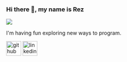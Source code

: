 ### Hi there 👋, my name is Rez
![](https://arturssmirnovs.github.io/github-profile-readme-generator/images/banner.png)

I'm having fun exploring new ways to program.



[<img src='https://cdn.jsdelivr.net/npm/simple-icons@3.0.1/icons/github.svg' alt='github' height='40'>](https://github.com/rezzyyhh)  [<img src='https://cdn.jsdelivr.net/npm/simple-icons@3.0.1/icons/linkedin.svg' alt='linkedin' height='40'>](https://www.linkedin.com/in/nurezatymohdnoor/)  

